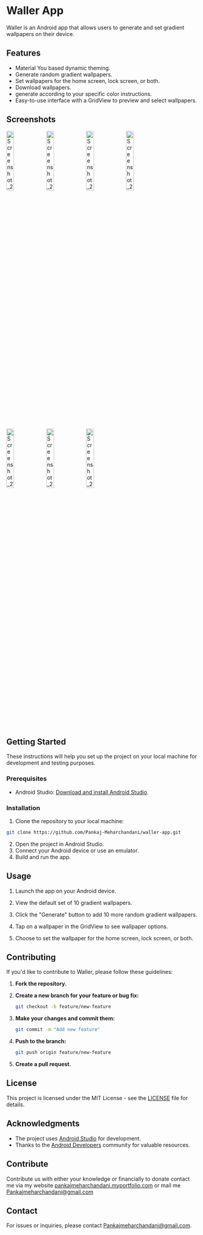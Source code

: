 # Waller App

Waller is an Android app that allows users to generate and set gradient wallpapers on their device.

## Features

- Material You based dynamic theming.
- Generate random gradient wallpapers.
- Set wallpapers for the home screen, lock screen, or both.
- Download wallpapers.
- generate according to your specific color instructions.
- Easy-to-use interface with a GridView to preview and select wallpapers.

## Screenshots
<img src="https://github.com/Pankaj-Meharchandani/Waller/assets/65183354/a76aea93-c1a4-4d02-8128-da1c3c3adb6c" width="20%" alt="Screenshot_20240229_183340">
<img src="https://github.com/Pankaj-Meharchandani/Waller/assets/65183354/bd808936-b4fe-49c7-baad-d8a36258234f" width="20%" alt="Screenshot_20240229_183419">
<img src="https://github.com/Pankaj-Meharchandani/Waller/assets/65183354/914b6fda-57a3-4b7f-ae11-20520a8a0958" width="20%" alt="Screenshot_20240229_183425">
<img src="https://github.com/Pankaj-Meharchandani/Waller/assets/65183354/894081bd-8bfe-4513-aeb1-ded478e164f3" width="20%" alt="Screenshot_20240229_183442">
<img src="https://github.com/Pankaj-Meharchandani/Waller/assets/65183354/69ed671c-4bea-455e-a292-388bded0ba5e" width="20%" alt="Screenshot_20240229_183442">
<img src="https://github.com/Pankaj-Meharchandani/Waller/assets/65183354/26fc7e18-c472-468d-9e19-6592fe26bd79" width="20%" alt="Screenshot_20240229_183450">
<img src="https://github.com/Pankaj-Meharchandani/Waller/assets/65183354/ec052814-888d-4520-b0a3-098374c43c24" width="20%" alt="Screenshot_20240229_183449">

## Getting Started

These instructions will help you set up the project on your local machine for development and testing purposes.

### Prerequisites

- Android Studio: [Download and install Android Studio](https://developer.android.com/studio).

### Installation

1. Clone the repository to your local machine:

```bash
git clone https://github.com/Pankaj-Meharchandani/waller-app.git
```
2. Open the project in Android Studio.
3. Connect your Android device or use an emulator. 
4. Build and run the app.

## Usage

1. Launch the app on your Android device.

2. View the default set of 10 gradient wallpapers.

3. Click the "Generate" button to add 10 more random gradient wallpapers.

4. Tap on a wallpaper in the GridView to see wallpaper options.

5. Choose to set the wallpaper for the home screen, lock screen, or both.

## Contributing

If you'd like to contribute to Waller, please follow these guidelines:

1. **Fork the repository.**

2. **Create a new branch for your feature or bug fix:**

    ```bash
    git checkout -b feature/new-feature
    ```

3. **Make your changes and commit them:**

    ```bash
    git commit -m "Add new feature"
    ```

4. **Push to the branch:**

    ```bash
    git push origin feature/new-feature
    ```

5. **Create a pull request.**

## License

This project is licensed under the MIT License - see the [LICENSE](LICENSE) file for details.

## Acknowledgments

- The project uses [Android Studio](https://developer.android.com/studio) for development.
- Thanks to the [Android Developers](https://developer.android.com/) community for valuable resources.

## Contribute
Contribute us with either your knowledge or financially
to donate contact me via my website [pankajmeharchandani.myportfolio.com](https://pankajmeharchandani.myportfolio.com/) or mail me [Pankajmeharchandani@gmail.com](mailto:Pankajmeharchandani@gmail.com)

## Contact

For issues or inquiries, please contact [Pankajmeharchandani@gmail.com](mailto:Pankajmeharchandani@gmail.com).
